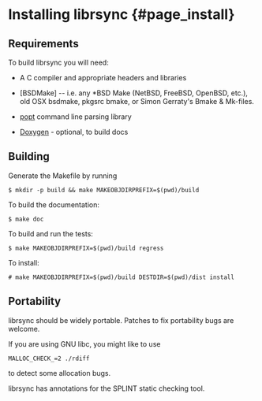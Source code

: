 # Installing librsync {#page_install}

## Requirements

To build librsync you will need:

* A C compiler and appropriate headers and libraries

* [BSDMake] -- i.e. any *BSD Make (NetBSD, FreeBSD, OpenBSD, etc.), old
  OSX bsdmake, pkgsrc bmake, or Simon Gerraty's Bmake & Mk-files.

* [popt] command line parsing library

* [Doxygen] - optional, to build docs

[popt]: http://rpm5.org/files/popt/
[BMake]: http://www.crufty.net/help/sjg/bmake.html
[pkgsrc]: https://pkgsrc.org/
[pkgsrc/devel/bmake]: http://cdn.NetBSD.org/pub/pkgsrc/current/pkgsrc/devel/bmake/
[pkgsrc/pkgtools/bootstrap-mk-files]: http://cdn.NetBSD.org/pub/pkgsrc/current/pkgsrc/pkgtools/bootstrap-mk-files/
[pkgsrc/devel/popt]: http://cdn.NetBSD.org/pub/pkgsrc/current/pkgsrc/devel/popt/
[Doxygen]: https://www.stack.nl/~dimitri/doxygen

## Building

Generate the Makefile by running

    $ mkdir -p build && make MAKEOBJDIRPREFIX=$(pwd)/build

To build the documentation:

    $ make doc

To build and run the tests:

    $ make MAKEOBJDIRPREFIX=$(pwd)/build regress

To install:

    # make MAKEOBJDIRPREFIX=$(pwd)/build DESTDIR=$(pwd)/dist install


## Portability

librsync should be widely portable.  Patches to fix portability bugs are
welcome.

If you are using GNU libc, you might like to use

    MALLOC_CHECK_=2 ./rdiff

to detect some allocation bugs.

librsync has annotations for the SPLINT static checking tool.

